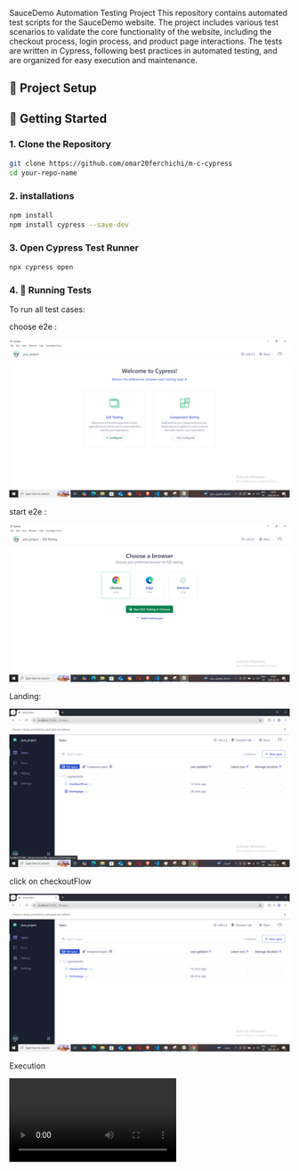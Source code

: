 SauceDemo Automation Testing Project
This repository contains automated test scripts for the SauceDemo website. The project includes various test scenarios to validate the core functionality of the website, including the checkout process, login process, and product page interactions. The tests are written in Cypress, following best practices in automated testing, and are organized for easy execution and maintenance.

## 📁 Project Setup


## 🚀 Getting Started

### 1. Clone the Repository

```bash
git clone https://github.com/omar20ferchichi/m-c-cypress
cd your-repo-name
```
### 2. installations

```bash
npm install
npm install cypress --save-dev
```

### 3. Open Cypress Test Runner

```bash
npx cypress open
```

### 4. 🧪 Running Tests

To run all test cases:

choose e2e :

![Alt text](image.png)

start e2e :

![Alt text](image-1.png)

Landing: 

![Alt text](image-2.png)

click on checkoutFlow

![Alt text](image-3.png)

Execution 

<video src="java_project%20-%20Google%20Chrome%202025-05-10%2023-26-53-1.mp4" controls title="Title"></video>

